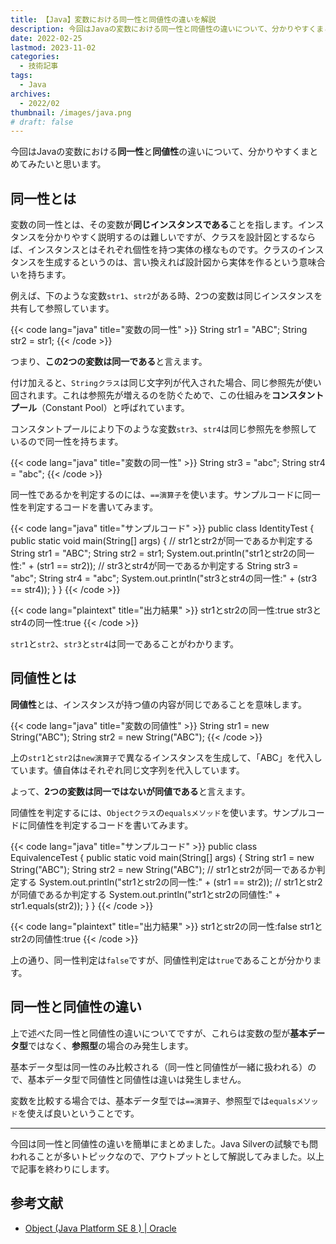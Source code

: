 ```yaml
---
title: 【Java】変数における同一性と同値性の違いを解説
description: 今回はJavaの変数における同一性と同値性の違いについて、分かりやすくまとめてみたいと思います。
date: 2022-02-25
lastmod: 2023-11-02
categories: 
  - 技術記事
tags: 
  - Java
archives: 
  - 2022/02
thumbnail: /images/java.png
# draft: false
---
```


今回はJavaの変数における**同一性**と**同値性**の違いについて、分かりやすくまとめてみたいと思います。

## 同一性とは

変数の同一性とは、その変数が**同じインスタンスである**ことを指します。インスタンスを分かりやすく説明するのは難しいですが、クラスを設計図とするならば、インスタンスとはそれぞれ個性を持つ実体の様なものです。クラスのインスタンスを生成するというのは、言い換えれば設計図から実体を作るという意味合いを持ちます。

例えば、下のような変数`str1`、`str2`がある時、2つの変数は同じインスタンスを共有して参照しています。

{{< code lang="java" title="変数の同一性" >}}
String str1 = "ABC";
String str2 = str1;
{{< /code >}}

つまり、**この2つの変数は同一である**と言えます。

付け加えると、`Stringクラス`は同じ文字列が代入された場合、同じ参照先が使い回されます。これは参照先が増えるのを防ぐためで、この仕組みを**コンスタントプール**（Constant Pool）と呼ばれています。

コンスタントプールにより下のような変数`str3`、`str4`は同じ参照先を参照しているので同一性を持ちます。

{{< code lang="java" title="変数の同一性" >}}
String str3 = "abc";
String str4 = "abc";
{{< /code >}}

同一性であるかを判定するのには、`==演算子`を使います。サンプルコードに同一性を判定するコードを書いてみます。

{{< code lang="java" title="サンプルコード" >}}
public class IdentityTest {
  public static void main(String[] args) {
    // str1とstr2が同一であるか判定する
    String str1 = "ABC";
    String str2 = str1;
    System.out.println("str1とstr2の同一性:" + (str1 == str2));
    // str3とstr4が同一であるか判定する
    String str3 = "abc";
    String str4 = "abc";
    System.out.println("str3とstr4の同一性:" + (str3 == str4));
  }
}
{{< /code >}}

{{< code lang="plaintext" title="出力結果" >}}
str1とstr2の同一性:true
str3とstr4の同一性:true
{{< /code >}}

`str1`と`str2`、`str3`と`str4`は同一であることがわかります。

## 同値性とは

**同値性**とは、インスタンスが持つ値の内容が同じであることを意味します。

{{< code lang="java" title="変数の同値性" >}}
String str1 = new String("ABC");
String str2 = new String("ABC");
{{< /code >}}

上の`str1`と`str2`は`new演算子`で異なるインスタンスを生成して、「ABC」を代入しています。値自体はそれぞれ同じ文字列を代入しています。

よって、**2つの変数は同一ではないが同値である**と言えます。

同値性を判定するには、`Objectクラス`の`equalsメソッド`を使います。サンプルコードに同値性を判定するコードを書いてみます。

{{< code lang="java" title="サンプルコード" >}}
public class EquivalenceTest {
  public static void main(String[] args) {
    String str1 = new String("ABC");
    String str2 = new String("ABC");
    // str1とstr2が同一であるか判定する
    System.out.println("str1とstr2の同一性:" + (str1 == str2));
    // str1とstr2が同値であるか判定する
    System.out.println("str1とstr2の同値性:" + str1.equals(str2));
  }
}
{{< /code >}}

{{< code lang="plaintext" title="出力結果" >}}
str1とstr2の同一性:false
str1とstr2の同値性:true
{{< /code >}}

上の通り、同一性判定は`false`ですが、同値性判定は`true`であることが分かります。

## 同一性と同値性の違い

上で述べた同一性と同値性の違いについてですが、これらは変数の型が**基本データ型**ではなく、**参照型**の場合のみ発生します。

基本データ型は同一性のみ比較される（同一性と同値性が一緒に扱われる）ので、基本データ型で同値性と同値性は違いは発生しません。

変数を比較する場合では、基本データ型では`==演算子`、参照型では`equalsメソッド`を使えば良いということです。

* * *

今回は同一性と同値性の違いを簡単にまとめました。Java Silverの試験でも問われることが多いトピックなので、アウトプットとして解説してみました。以上で記事を終わりにします。

## 参考文献

* [Object (Java Platform SE 8 ) | Oracle](https://docs.oracle.com/javase/jp/8/docs/api/java/lang/Object.html)